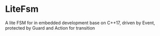# LiteFsm
A lite FSM for in embedded development base on C++17, driven by Event, protected by Guard and Action for transition
